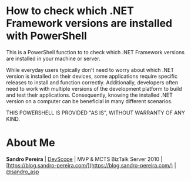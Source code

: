 # How to check which .NET Framework versions are installed with PowerShell
This is a PowerShell function to to check which .NET Framework versions are installed in your machine or server.

While everyday users typically don't need to worry about which .NET version is installed on their devices, some applications require specific releases to install and function correctly. Additionally, developers often need to work with multiple versions of the development platform to build and test their applications. Consequently, knowing the installed .NET version on a computer can be beneficial in many different scenarios.
 
THIS POWERSHELL IS PROVIDED "AS IS", WITHOUT WARRANTY OF ANY KIND.

# About Me
**Sandro Pereira** | [DevScope](http://www.devscope.net/) | MVP & MCTS BizTalk Server 2010 | [https://blog.sandro-pereira.com/](https://blog.sandro-pereira.com/) | [@sandro_asp](https://twitter.com/sandro_asp)